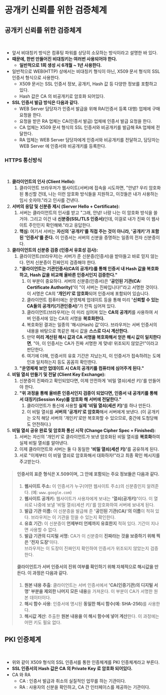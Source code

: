 # 공개키 신뢰를 위한 검증체계

## 공개키 신뢰를 위한 검증체계

<figure><img src="../../../../../.gitbook/assets/스크린샷 2024-01-19 15.35.07.png" alt="" width="563"><figcaption></figcaption></figure>

* 앞서 비대칭키 방식은 컴퓨팅 파워를 상당히 소모하는 방식이라고 설명한 바 있다.&#x20;
* **때문에, 한번 만들어진 비대칭키는 여러번 사용되어야 한다.**&#x20;
  * **일반적으로 1회 생성 시 6개월 \~ 1년 사용한다.**&#x20;
* 일반적으로 WEB(HTTP) 상에서는 비대칭키 형식이 아닌, X509 문서 형식의 SSL 인증서 형식으로 사용한다.&#x20;
  * X509 문서는 SSL 인증서 정보, 공개키, Hash 값 등 다양한 정보를 포함하고 있다.&#x20;
  * Hash 값은 CA 의 비공개키로 암호화 되어있다.&#x20;
* **SSL 인증서 발급 방식은 다음과 같다.**&#x20;
  * WEB Server 담당자가 인증서 발급을 위해 RA(인증서 등록 대행) 업체에 구매요청을 한다.&#x20;
  * 요청을 받은 RA 업체는 CA(인증서 발급) 업체에 인증서 발급 요청을 한다.&#x20;
  * CA 업체는 X509 문서 형식의 SSL 인증서와 비공개키를 발급해 RA 업체에 전달한다.&#x20;
  * RA 업체는 WEB Server 담당자에게 인증서와 비공개키를 전달하고, 담당자는 WEB Server 에 인증서와 비공개키를 등록한다.&#x20;

### HTTPS 통신방식

<figure><img src="../../../../../.gitbook/assets/스크린샷 2024-01-19 15.49.19.png" alt=""><figcaption></figcaption></figure>

1. **클라이언트의 인사 (Client Hello):**
   1. 클라이언트 브라우저가 웹사이트(서버)에 접속을 시도하면, "안녕? 우리 암호화된 통신할 건데, 나는 이런 암호화 방식들을 지원하고, 이것들은 내가 사용하는 임시 숫자야."라고 인사를 건낸다.&#x20;
2. **서버의 응답 및 신분증 제시 (Server Hello + Certificate):**
   1. 서버는 클라이언트의 인사를 받고 "그래, 안녕! 너랑 나는 이 암호화 방식을 쓸 거야. 그리고 이건 내 **신분증(SSL/TLS 인증서)**&#xC778;데, 이걸로 내가 진짜 이 웹사이트 주인인지 확인해봐."라고 응답한다.&#x20;
   2. **핵심:** 여기서 서버는 **자신의 '공개키'를 직접 주는 것이 아니라, '공개키'가 포함된 '인증서'를 준다.** 이 인증서는 서버의 신분을 증명하는 일종의 전자 신분증이다.
3. **클라이언트의 신분증 검증 (인증서 유효성 검사):**
   1. 클라이언트(브라우저)는 서버가 준 신분증(인증서)을 받아들고 바로 믿지 않는다. 먼저 신분증이 진짜인지 검증해야 한다.
   2. **"클라이언트는 기관인증서(CA의 공개키)를 통해 인증서 내 Hash 값을 복호화하고, Hash 값을 비교해 올바른 인증서인지 검증한다."**
      1. 이 부분이 중요하다. 서버의 신분증(인증서)은 **'공인된 기관(CA: Certificate Authority)'**&#xC774; "이 서버는 진짜입니다!"라고 서명한 것이다. 이 서명은 CA의 **'개인키'로 암호화**되어 인증서에 포함되어 있습니다.
      2. 클라이언트 컴퓨터에는 운영체제 업데이트 등을 통해 미리 **'신뢰할 수 있는 CA들의 공개키(기관인증서)'**&#xAC00; 잔뜩 심어져 있다.
      3. 클라이언트(브라우저)는 이 미리 심어져 있는 **CA의 공개키**를 사용하여 서버 인증서에 있는 CA의 서명을 **복호화한다.**&#x20;
      4. 복호화된 결과는 일종의 '해시(Hash) 값'이다. 브라우저는 서버 인증서의 내용을 바탕으로 똑같은 해시 값을 **스스로 다시 계산한다.**
      5. 만약 **미리 계산된 해시 값과 CA 서명을 복호화해서 얻은 해시 값이 일치한다면**, "아, 이 인증서는 CA가 진짜 서명한 게 맞네! 위조되지 않았군!"이라고 판단한다.&#x20;
      6. 여기에 더해, 인증서의 유효 기간은 지났는지, 이 인증서가 접속하려는 도메인과 일치하는지 등도 꼼꼼히 확인한다.
   3. **"운영체제 보안 업데이트 시 CA의 공개키를 컴퓨터에 심어주게 된다."**
4. **비밀 열쇠 만들기 및 전달 (Client Key Exchange):**
   1. 신분증이 진짜라고 확인되었다면, 이제 안전하게 '비밀 열쇠(세션 키)'를 만들어야 한다.&#x20;
   2. **"위 과정을 통해 올바른 인증서인지 검증이 되었다면, 인증서 내 공개키를 통해서 대칭키(Session Key)를 암호화 해 서버에 전달한다."**
      1. 클라이언트가 통신에 사용할 **실제 '비밀 열쇠(세션 키)'**&#xB97C; 하나 만든다.&#x20;
      2. 이 비밀 열쇠를 **서버의 '공개키'로 암호화**해서 서버에게 보낸다. (이 공개키는 오직 해당 서버의 '개인키'로만 복호화할 수 있으므로, 중간에 도청당해도 안전하다.)
5. **비밀 열쇠 공유 완료 및 암호화 통신 시작 (Change Cipher Spec + Finished):**
   1. 서버는 자신의 '개인키'로 클라이언트가 보낸 암호화된 비밀 열쇠를 **복호화**하여 실제 비밀 열쇠를 알아낸다.
   2. 이제 클라이언트와 서버는 둘 다 동일한 **'비밀 열쇠(세션 키)'**&#xB97C; 공유하게 된다.
   3. 서로 "이제부터 이 비밀 열쇠로 암호화해서 대화하자!"라고 최종 확인 메시지를 주고받는다.

> #### 인증서의 표준 형식은 **X.509**이며, 그 안에 포함되는 주요 정보들은 다음과 같다.
>
> 1. **웹사이트 주소:** 이 인증서가 누구(어떤 웹사이트 주소)의 신분증인지 알려준다. (예: `www.google.com`)
> 2. **웹사이트 공개키:** 웹사이트가 사용자에게 보내는 **'열쇠(공개키)'**&#xC774;다. 이 열쇠로 나중에 보낼 '비밀 열쇠(세션 키)'를 암호화하여 서버에 보내게 된다.
> 3. **발급 기관 이름:** 이 신분증을 발급해 준 **'공인된 기관(CA)'의 이름**이 적혀 있다. 브라우저는 이 기관을 믿을 수 있는지 확인한다.
> 4. **유효 기간:** 이 신분증이 **언제부터 언제까지 유효한지** 적혀 있다. 기간이 지나면 사용할 수 없다.
> 5. **발급 기관의 디지털 서명:** CA가 이 신분증이 **진짜라는 것을 보증하기 위해 찍은 '전자 도장'**&#xC774;다. \
>    브라우저는 이 도장이 진짜인지 확인하여 인증서가 위조되지 않았는지 검증한다.
>
>
>
> #### 클라이언트가 서버 인증서의 **진위 여부**를 확인하기 위해 자체적으로 해시값을 만든다. 이 과정은 다음과 같다.
>
> 1. **원본 내용 추출**: 클라이언트는 서버 인증서에서 **'CA(인증기관)의 디지털 서명' 부분을 제외한 나머지 모든 내용**을 가져온다. 이 부분이 CA가 서명한 원본 데이터이다.
> 2. **해시 함수 사용**: 인증서에 명시된 **동일한 해시 함수(예: SHA-256)**&#xB97C; 사용한다.
> 3. **해시값 계산**: 추출한 **원본 내용을 이 해시 함수에 넣어 계산**한다. 이 과정에는 어떤 키도 필요 없다.

## PKI 인증체계

<figure><img src="../../../../../.gitbook/assets/스크린샷 2024-01-19 16.00.52.png" alt=""><figcaption></figcaption></figure>

* 위와 같이 X509 형식의 SSL 인증서를 통한 인증체계를 PKI 인증체계라고 부른다.&#x20;
* **SSL 인증서의 Hash 값은 CA 의 Private Key 로 암호화 되어있다.**&#x20;
* CA 와 RA&#x20;
  * CA : 인증서 발급과 취소의 실질적인 업무를 하는 기관이다.
  * RA : 사용자의 신분을 확인하고, CA 간 인터페이스를 제공하는 기관이다.&#x20;
